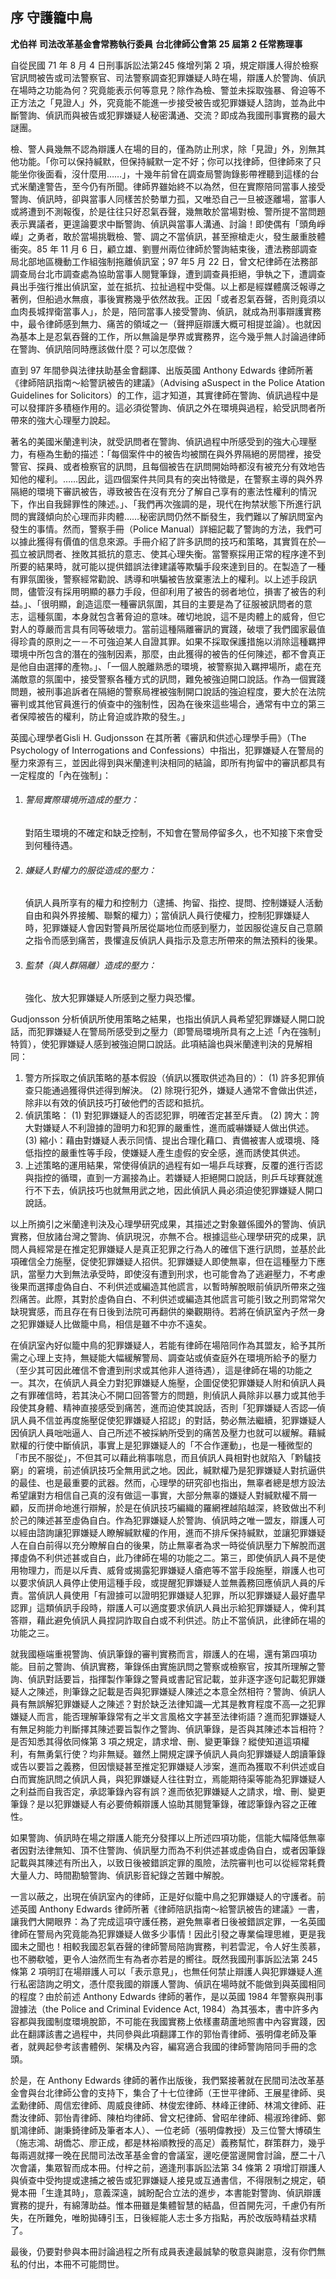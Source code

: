 ## 序 守護籠中鳥

**尤伯祥**
**司法改革基金會常務執行委員**
**台北律師公會第 25 屆第 2 任常務理事**

自從民國 71 年 8 月 4 日刑事訴訟法第245 條增列第 2 項，規定辯護人得於檢察官訊問被告或司法警察官、司法警察調查犯罪嫌疑人時在場，辯護人於警詢、偵訊在場時之功能為何？究竟能表示何等意見？除作為檢、警並未採取強暴、脅迫等不正方法之「見證人」外，究竟能不能進一步接受被告或犯罪嫌疑人諮詢，並為此中斷警詢、偵訊而與被告或犯罪嫌疑人秘密溝通、交流？即成為我國刑事實務的最大謎團。

檢、警人員幾無不認為辯護人在場的目的，僅為防止刑求，除「見證」外，別無其他功能。「你可以保持緘默，但保持緘默一定不好；你可以找律師，但律師來了只能坐你後面看，沒什麼用……」，十幾年前曾在調查局警詢錄影帶裡聽到這樣的台式米蘭達警告，至今仍有所聞。律師界雖始終不以為然，但在實際陪同當事人接受警詢、偵訊時，卻與當事人同樣苦於勢單力孤，又唯恐自己一旦被逐離場，當事人或將遭到不測報復，於是往往只好忍氣吞聲，幾無敢於當場對檢、警所提不當問題表示異議者，更遑論要求中斷警詢、偵訊與當事人溝通、討論！即使偶有「頭角崢嶸」之勇者，敢於當場挑戰檢、警、調之不當偵訊，甚至擦槍走火，發生嚴重肢體衝突。85 年 11 月 6 日，顧立雄、劉豐州兩位律師於警詢結束後，遭法務部調查局北部地區機動工作組強制拖離偵訊室；97 年5 月 22 日，曾文杞律師在法務部調查局台北市調查處為協助當事人閱覽筆錄，遭到調查員拒絕，爭執之下，遭調查員出手強行推出偵訊室，並在抵抗、拉扯過程中受傷。以上都是經媒體廣泛報導之著例，但船過水無痕，事後實務幾乎依然故我。正因「或者忍氣吞聲，否則竟須以血肉長城捍衛當事人」，於是，陪同當事人接受警詢、偵訊，就成為刑事辯護實務中，最令律師感到無力、痛苦的領域之一（聲押庭辯護大概可相提並論）。也就因為基本上是忍氣吞聲的工作，所以無論是學界或實務界，迄今幾乎無人討論過律師在警詢、偵訊陪同時應該做什麼？可以怎麼做？

直到 97 年間參與法律扶助基金會翻譯、出版英國 Anthony Edwards 律師所著《律師陪訊指南～給警訊被告的建議》（Advising aSuspect in the Police Atation Guidelines for Solicitors）的工作，這才知道，其實律師在警詢、偵訊過程中是可以發揮許多積極作用的。這必須從警詢、偵訊之外在環境與過程，給受訊問者所帶來的強大心理壓力說起。

著名的美國米蘭達判決，就受訊問者在警詢、偵訊過程中所感受到的強大心理壓力，有極為生動的描述：「每個案件中的被告均被關在與外界隔絕的房間裡，接受警官、探員、或者檢察官的訊問，且每個被告在訊問開始時都沒有被充分有效地告知他的權利。……因此，這四個案件共同具有的突出特徵是，在警察主導的與外界隔絕的環境下審訊被告，導致被告在沒有充分了解自己享有的憲法性權利的情況下，作出自我歸罪性的陳述。」、「我們再次強調的是，現代在拘禁狀態下所進行訊問的實踐傾向於心理而非肉體……秘密訊問仍然不斷發生，我們難以了解訊問室內發生的事情。然而，警察手冊（Police Manual）詳細記載了警詢的方法，我們可以據此獲得有價值的信息來源。手冊介紹了許多訊問的技巧和策略，其實質在於—孤立被訊問者、挫敗其抵抗的意志、使其心理失衡。當警察採用正常的程序達不到所要的結果時，就可能以提供錯誤法律建議等欺騙手段來達到目的。在製造了一種有罪氛圍後，警察經常勸說、誘導和哄騙被告放棄憲法上的權利。以上述手段訊問，儘管沒有採用明顯的暴力手段，但卻利用了被告的弱者地位，損害了被告的利益。」、「很明顯，創造這麼一種審訊氛圍，其目的主要是為了征服被訊問者的意志，這種氛圍，本身就包含著脅迫的意味。確切地說，這不是肉體上的威脅，但它對人的尊嚴而言具有同等破壞力。當前這種隔離審訊的實踐，破壞了我們國家最值得珍貴的原則之一－不可強迫某人自證其罪。如果不採取保護措施以消除這種羈押環境中所包含的潛在的強制因素，那麼，由此獲得的被告的任何陳述，都不會真正是他自由選擇的產物。」、「一個人脫離熟悉的環境，被警察拋入羈押場所，處在充滿敵意的氛圍中，接受警察各種方式的訊問，難免被強迫開口說話。作為一個實踐問題，被刑事追訴者在隔絕的警察局裡被強制開口說話的強迫程度，要大於在法院審判或其他官員進行的偵查中的強制性，因為在後來這些場合，通常有中立的第三者保障被告的權利，防止脅迫或詐欺的發生。」

英國心理學者Gisli H. Gudjonsson 在其所著《審訊和供述心理學手冊》（The Psychology of Interrogations and Confessions）中指出，犯罪嫌疑人在警局的壓力來源有三，並因此得到與米蘭達判決相同的結論，即所有拘留中的審訊都具有一定程度的「內在強制」：

1. ###### 警局實際環境所造成的壓力：
   對陌生環境的不確定和缺乏控制，不知會在警局停留多久，也不知接下來會受到何種待遇。

2. ###### 嫌疑人對權力的服從造成的壓力：
   偵訊人員所享有的權力和控制力（逮捕、拘留、指控、提問、控制嫌疑人活動自由和與外界接觸、聯繫的權力）；當偵訊人員行使權力，控制犯罪嫌疑人時，犯罪嫌疑人會因對警員所居從屬地位而感到壓力，並因服從違反自己意願之指令而感到痛苦，畏懼違反偵訊人員指示及意志所帶來的無法預料的後果。

3. ###### 監禁（與人群隔離）造成的壓力：
   強化、放大犯罪嫌疑人所感到之壓力與恐懼。

Gudjonsson 分析偵訊所使用策略之結果，也指出偵訊人員希望犯罪嫌疑人開口說話，而犯罪嫌疑人在警局所感受到之壓力（即警局環境所具有之上述「內在強制」特質），使犯罪嫌疑人感到被強迫開口說話。此項結論也與米蘭達判決的見解相同：

1. 警方所採取之偵訊策略的基本假設（偵訊以獲取供述為目的）：
   (1) 許多犯罪偵查只能通過獲得供述得到解決。
   (2) 除現行犯外，嫌疑人通常不會做出供述，除非以有效的偵訊技巧打破他們的否認和抵抗。
2. 偵訊策略：
   (1) 對犯罪嫌疑人的否認犯罪，明確否定甚至斥責。
   (2) 誇大：誇大對嫌疑人不利證據的證明力和犯罪的嚴重性，進而威嚇嫌疑人做出供述。
   (3) 縮小：藉由對嫌疑人表示同情、提出合理化藉口、責備被害人或環境、降低指控的嚴重性等手段，使嫌疑人產生虛假的安全感，進而誘使其供述。
3. 上述策略的運用結果，常使得偵訊的過程有如一場乒乓球賽，反覆的進行否認與指控的循環，直到一方漏接為止。若嫌疑人拒絕開口說話，則乒乓球賽就進行不下去，偵訊技巧也就無用武之地，因此偵訊人員必須迫使犯罪嫌疑人開口說話。

以上所摘引之米蘭達判決及心理學研究成果，其描述之對象雖係國外的警詢、偵訊實務，但放諸台灣之警詢、偵訊現況，亦無不合。根據這些心理學研究的成果，訊問人員經常是在推定犯罪嫌疑人是真正犯罪之行為人的確信下進行訊問，並基於此項確信全力施壓，促使犯罪嫌疑人招供。犯罪嫌疑人即使無辜，但在這種壓力下應訊，當壓力大到無法承受時，即使沒有遭到刑求，也可能會為了逃避壓力，不考慮後果而選擇虛偽自白、不利供述或編造其他謊言，以暫時解脫眼前偵訊所帶來之強烈痛苦。此際，其對於虛偽自白、不利供述或編造其他謊言可能引致之刑罰常常欠缺現實感，而且存在有日後到法院可再翻供的樂觀期待。若將在偵訊室內孑然一身之犯罪嫌疑人比做籠中鳥，相信是雖不中亦不遠矣。

在偵訊室內好似籠中鳥的犯罪嫌疑人，若能有律師在場陪同作為其盟友，給予其所需之心理上支持，無疑能大幅緩解警局、調查站或偵查庭外在環境所給予的壓力（至少其可因此確信不會遭到刑求或其他非人道待遇），這是律師在場的功能之一。其次，在偵訊人員全力對犯罪嫌疑人施壓，企圖促使犯罪嫌疑人附和偵訊人員之有罪確信時，若其決心不開口回答警方的問題，則偵訊人員除非以暴力或其他手段使其身體、精神直接感受到痛苦，進而迫使其說話，否則「犯罪嫌疑人否認—偵訊人員不信並再度施壓促使犯罪嫌疑人招認」的對話，勢必無法繼續，犯罪嫌疑人因偵訊人員咄咄逼人、自己所述不被採納所受到的痛苦及壓力也就可以緩解。藉緘默權的行使中斷偵訊，事實上是犯罪嫌疑人的「不合作運動」，也是一種微型的「市民不服從」，不但其可以藉此稍事喘息，而且偵訊人員相對也就陷入「黔驢技窮」的窘境，前述偵訊技巧全無用武之地。因此，緘默權乃是犯罪嫌疑人對抗逼供的最佳、也是最重要的武器。然而，心理學的研究卻也指出，無辜者總是想方設法希望讓對方相信自己真的沒有做這一事實，大部分無辜的嫌疑人對緘默權不屑一顧，反而拼命地進行辯解，於是在偵訊技巧編織的羅網裡越陷越深，終致做出不利於己的陳述甚至虛偽自白。作為犯罪嫌疑人於警詢、偵訊時之唯一盟友，辯護人可以經由諮詢讓犯罪嫌疑人瞭解緘默權的作用，進而不排斥保持緘默，並讓犯罪嫌疑人在自白前得以充分瞭解自白的後果，防止無辜者為求一時從偵訊壓力下解脫而選擇虛偽不利供述甚或自白，此乃律師在場的功能之二。第三，即使偵訊人員不是使用物理力，而是以斥責、威脅或揭露犯罪嫌疑人瘡疤等不當手段施壓，辯護人也可以要求偵訊人員停止使用這種手段，或提醒犯罪嫌疑人並無義務回應偵訊人員的斥責。當偵訊人員使用「有證據可以證明犯罪嫌疑人犯罪，所以犯罪嫌疑人最好盡早認罪」這類偵訊手段時，辯護人可以適度要求偵訊人員出示給犯罪嫌疑人，俾利其答辯，藉此避免偵訊人員捏詞詐取自白或不利供述。防止不當偵訊，此律師在場的功能之三。

就我國極端重視警詢、偵訊筆錄的審判實務而言，辯護人的在場，還有第四項功能。目前之警詢、偵訊實務，筆錄係由實施訊問之警察或檢察官，按其所理解之警詢、偵訊對話要旨，指揮製作筆錄之警員或書記官記載，並非逐字逐句記載犯罪嫌疑人之陳述，則筆錄之記載是否與犯罪嫌疑人陳述之本意全然相符？警詢、偵訊人員有無誤解犯罪嫌疑人之陳述？對於缺乏法律知識—尤其是教育程度不高—之犯罪嫌疑人而言，能否理解筆錄常有之半文言風格文字甚至法律術語？進而犯罪嫌疑人有無足夠能力判斷擇其陳述要旨製作之警詢、偵訊筆錄，是否與其陳述本旨相符？是否知悉其得依同條第 3 項之規定，請求增、刪、變更筆錄？縱使知道這項權利，有無勇氣行使？均非無疑。雖然上開規定課予偵訊人員向犯罪嫌疑人朗讀筆錄或告以要旨之義務，但因懷疑甚至推定犯罪嫌疑人涉案，進而為獲取不利供述或自白而實施訊問之偵訊人員，與犯罪嫌疑人往往對立，焉能期待渠等能為犯罪嫌疑人之利益而自我否定，承認筆錄內容有誤？進而依犯罪嫌疑人之請求，增、刪、變更筆錄？是以犯罪嫌疑人有必要倚賴辯護人協助其閱覽筆錄，確認筆錄內容之正確性。

如果警詢、偵訊時在場之辯護人能充分發揮以上所述四項功能，信能大幅降低無辜者因對法律無知、頂不住警詢、偵訊壓力而為不利供述甚或虛偽自白，或者因筆錄記載與其陳述有所出入，以致日後被錯誤定罪的風險，法院審判也可以從經常耗費大量人力、時間勘驗警詢、偵訊影音紀錄之苦難中解脫。

一言以蔽之，出現在偵訊室內的律師，正是好似籠中鳥之犯罪嫌疑人的守護者。前述英國 Anthony Edwards 律師所著《律師陪訊指南～給警訊被告的建議》一書，讓我們大開眼界：為了完成這項守護任務，避免無辜者日後被錯誤定罪，一名英國律師在警局內究竟能為犯罪嫌疑人做多少事情！因此引發之專業倫理思維，更是我國未之聞也！相較我國忍氣吞聲的律師警局陪詢實務，判若雲泥，令人好生羨慕，也不勝欷噓，更令人油然而生有為者亦若是的嚮往。既然我國刑事訴訟法第 245 條第 2 項明訂在場辯護人可以「表示意見」，也無任何禁止辯護人與犯罪嫌疑人進行私密諮詢之明文，憑什麼我國的辯護人警詢、偵訊在場時就不能做到與英國相同的程度？由於前述 Anthony Edwards 律師的著作，是以英國 1984 年警察與刑事證據法（the Police and Criminal Evidence Act, 1984）為其張本，書中許多內容都與我國制度環境脫節，不可能在我國實務上依樣畫葫蘆地照書中內容實踐，因此在翻譯該書之過程中，共同參與此項翻譯工作的郭怡青律師、張明偉老師及筆者，就興起參考該書體例、架構及內容，編寫適合我國的律師警詢陪同手冊的念頭。

於是，在 Anthony Edwards 律師的著作出版後，我們緊接著就在民間司法改革基金會與台北律師公會的支持下，集合了十七位律師（王世平律師、王展星律師、吳孟勳律師、周信宏律師、周威良律師、林俊宏律師、林峰正律師、林鴻文律師、莊喬汝律師、郭怡青律師、陳柏均律師、曾文杞律師、曾昭牟律師、楊淑玲律師、鄭凱鴻律師、謝秉錡律師及筆者本人）、一位老師（張明偉教授）及三位警大博碩生（施志鴻、胡僑芯、廖正成，都是林裕順教授的高足）義務幫忙，群策群力，幾乎每兩週就擇一晚在民間司法改革基金會的會議室，邊吃便當邊開會討論，歷二十八次會議，集眾智而成本冊。付梓之前，適逢刑事訴訟法第 34 條第 2 項增訂辯護人與偵查中受拘提或逮捕之被告或犯罪嫌疑人接見或互通書信，不得限制之規定，頓覺本冊「生逢其時」，意義深遠，誠盼配合立法的進步，本書能對警詢、偵訊辯護實務的提升，有綿薄助益。惟本冊雖是集體智慧的結晶，但首開先河，千慮仍有所失，在所難免，唯盼拋磚引玉，日後經能人志士多方指點，再於改版時精益求精了。

最後，仍要對參與本冊討論過程之所有成員表達最誠摯的敬意與謝意，沒有你們無私的付出，本冊不可能問世。
